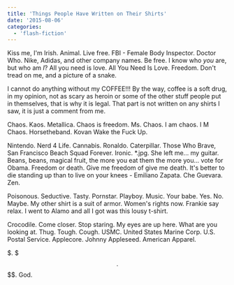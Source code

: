 ```yaml
---
title: 'Things People Have Written on Their Shirts'
date: '2015-08-06'
categories:
  - 'flash-fiction'
---
```


Kiss me, I'm Irish. Animal. Live free. FBI - Female Body Inspector. Doctor Who.
Nike, Adidas, and other company names. Be free. I know who _you_ are, but who am
_I_? All you need is love. All You Need Is Love. Freedom. Don't tread on me, and
a picture of a snake.

<!-- truncate -->

I cannot do anything without my COFFEE!!! By the way, coffee is a soft drug, in
my opinion, not as scary as heroin or some of the other stuff people put in
themselves, that is why it is legal. That part is not written on any shirts I
saw, it is just a comment from me.

Chaos. Kaos. Metallica. Chaos is freedom. Ms. Chaos. I am chaos. I M Chaos.
Horsetheband. Kovan Wake the Fuck Up.

Nintendo. Nerd 4 Life. Cannabis. Ronaldo. Caterpillar. Those Who Brave, San
Francisco Beach Squad Forever. Ironic. \*.jpg. She left me... my guitar. Beans,
beans, magical fruit, the more you eat them the more you... vote for Obama.
Freedom or death. Give me freedom of give me death. It's better to die standing
up than to live on your knees - Emiliano Zapata. Che Guevara. Zen.

Poisonous. Seductive. Tasty. Pornstar. Playboy. Music. Your babe. Yes. No.
Maybe. My other shirt is a suit of armor. Women's rights now. Frankie say relax.
I went to Alamo and all I got was this lousy t-shirt.

Crocodile. Come closer. Stop staring. My eyes are up here. What are you looking
at. Thug. Tough. Cough. USMC. United States Marine Corp. U.S. Postal Service.
Applecore. Johnny Appleseed. American Apparel.

$. $$$. $$$$$$$$$$$$$$$$$$$$$$$$$$$$. God.
